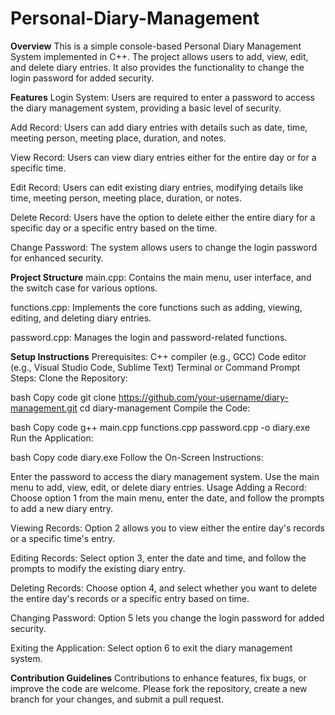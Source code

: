 # Personal-Diary-Management

**Overview**
This is a simple console-based Personal Diary Management System implemented in C++. The project allows users to add, view, edit, and delete diary entries. It also provides the functionality to change the login password for added security.

**Features**
Login System: Users are required to enter a password to access the diary management system, providing a basic level of security.

Add Record: Users can add diary entries with details such as date, time, meeting person, meeting place, duration, and notes.

View Record: Users can view diary entries either for the entire day or for a specific time.

Edit Record: Users can edit existing diary entries, modifying details like time, meeting person, meeting place, duration, or notes.

Delete Record: Users have the option to delete either the entire diary for a specific day or a specific entry based on the time.

Change Password: The system allows users to change the login password for enhanced security.

**Project Structure**
main.cpp: Contains the main menu, user interface, and the switch case for various options.

functions.cpp: Implements the core functions such as adding, viewing, editing, and deleting diary entries.

password.cpp: Manages the login and password-related functions.

**Setup Instructions**
Prerequisites:
C++ compiler (e.g., GCC)
Code editor (e.g., Visual Studio Code, Sublime Text)
Terminal or Command Prompt
Steps:
Clone the Repository:

bash
Copy code
git clone https://github.com/your-username/diary-management.git
cd diary-management
Compile the Code:

bash
Copy code
g++ main.cpp functions.cpp password.cpp -o diary.exe
Run the Application:

bash
Copy code
diary.exe
Follow the On-Screen Instructions:

Enter the password to access the diary management system.
Use the main menu to add, view, edit, or delete diary entries.
Usage
Adding a Record: Choose option 1 from the main menu, enter the date, and follow the prompts to add a new diary entry.

Viewing Records: Option 2 allows you to view either the entire day's records or a specific time's entry.

Editing Records: Select option 3, enter the date and time, and follow the prompts to modify the existing diary entry.

Deleting Records: Choose option 4, and select whether you want to delete the entire day's records or a specific entry based on time.

Changing Password: Option 5 lets you change the login password for added security.

Exiting the Application: Select option 6 to exit the diary management system.

**Contribution Guidelines**
Contributions to enhance features, fix bugs, or improve the code are welcome. Please fork the repository, create a new branch for your changes, and submit a pull request.
